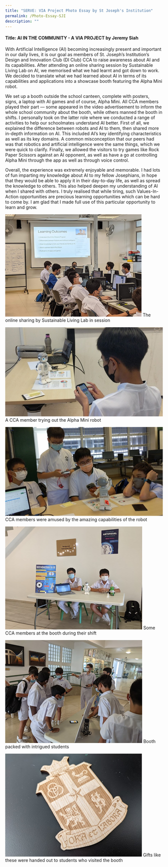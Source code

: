 ```yaml
---
title: "SERVE: VIA Project Photo Essay by St Joseph's Institution"
permalink: /Photo-Essay-SJI
description: ""
---
```

#### Title: AI IN THE COMMUNITY - A VIA PROJECT by Jeremy Siah 

With Artificial Intelligence (AI) becoming increasingly present and important in our daily lives, it is our goal as members of St. Joseph’s Institution’s Design and Innovation Club (DI Club) CCA to raise awareness about AI and its capabilities. After attending an online sharing session by Sustainable Living Lab on AI, we memorised what we had learnt and got down to work. We decided to translate what we had learned about AI in terms of its capabilities and applications into a showcase booth featuring the Alpha Mini robot. 

We set up a booth outside the school canteen, complete with posters, signs, a laptop with AI games and of course, Alpha Mini. All CCA members played their part — some appeared in the video advertisement to inform the whole school community about the booth, while others manned the booth in shifts. I personally took on the latter role where we conducted a range of activities to help our schoolmates understand AI better. First of all, we explained the difference between robots and AI to them, then shared more in-depth information on AI. This included AI’s key identifying characteristics as well as its key domains. A common misconception that our peers had was that robotics and artificial intelligence were the same things, which we were quick to clarify. Finally, we allowed the visitors to try games like Rock Paper Scissors against an AI opponent, as well as have a go at controlling Alpha Mini through the app as well as through voice control. 

Overall, the experience was extremely enjoyable and memorable. I had lots of fun imparting my knowledge about AI to my fellow Josephians, in hope that they would be able to apply it in their day-to-day life, as well as spread the knowledge to others. This also helped deepen my understanding of AI when I shared with others. I truly realised that while tiring, such Values-In-Action opportunities are precious learning opportunities which can be hard to come by. I am glad that I made full use of this particular opportunity to learn and grow.  

![](/images/events/competitions/SJI%201.png)
The online sharing by Sustainable Living Lab in session

![](/images/events/competitions/SJI%202.jpg)
A CCA member trying out the Alpha Mini robot

![](/images/events/competitions/SJI%203.jpg)
CCA members were amused by the amazing capabilities of the robot

![](/images/events/competitions/SJI%204.png)
Some CCA members at the booth during their shift

![](/images/events/competitions/SJI%205.png)
Booth packed with intrigued students

![](/images/events/competitions/SJI%206.png)
Gifts like these were handed out to students who visited the booth